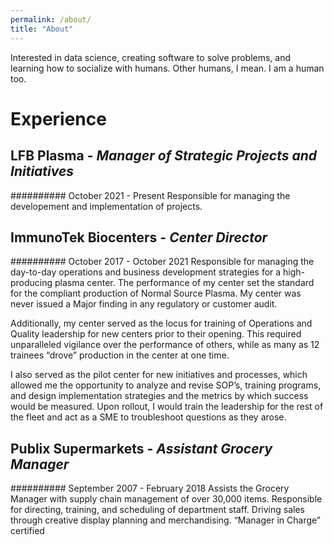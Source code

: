 ```yaml
---
permalink: /about/
title: "About"
---
```


Interested in data science, creating software to solve problems, and learning how to socialize with humans. Other humans, I mean. I am a human too.

# Experience
## LFB Plasma - _Manager of Strategic Projects and Initiatives_
########## October 2021 - Present
Responsible for managing the developement and implementation of projects.

## ImmunoTek Biocenters - _Center Director_
########## October 2017 - October 2021
Responsible for managing the day-to-day operations and business development strategies for a high-producing plasma center. The performance of my center set the standard for the compliant production of Normal Source Plasma. My center was never issued a Major finding in any regulatory or customer audit.

Additionally, my center served as the locus for training of Operations and Quality leadership for new centers prior to their opening. This required unparalleled vigilance over the performance of others, while as many as 12 trainees “drove” production in the center at one time.

I also served as the pilot center for new initiatives and processes, which allowed me the opportunity to analyze and revise SOP’s, training programs, and design implementation strategies and the metrics by which success would be measured. Upon rollout, I would train the leadership for the rest of the fleet and act as a SME to troubleshoot questions as they arose.

## Publix Supermarkets - _Assistant Grocery Manager_
########## September 2007 - February 2018
Assists the Grocery Manager with supply chain management of over 30,000 items. Responsible for directing, training, and scheduling of department staff. Driving sales through creative display planning and merchandising.
“Manager in Charge” certified
